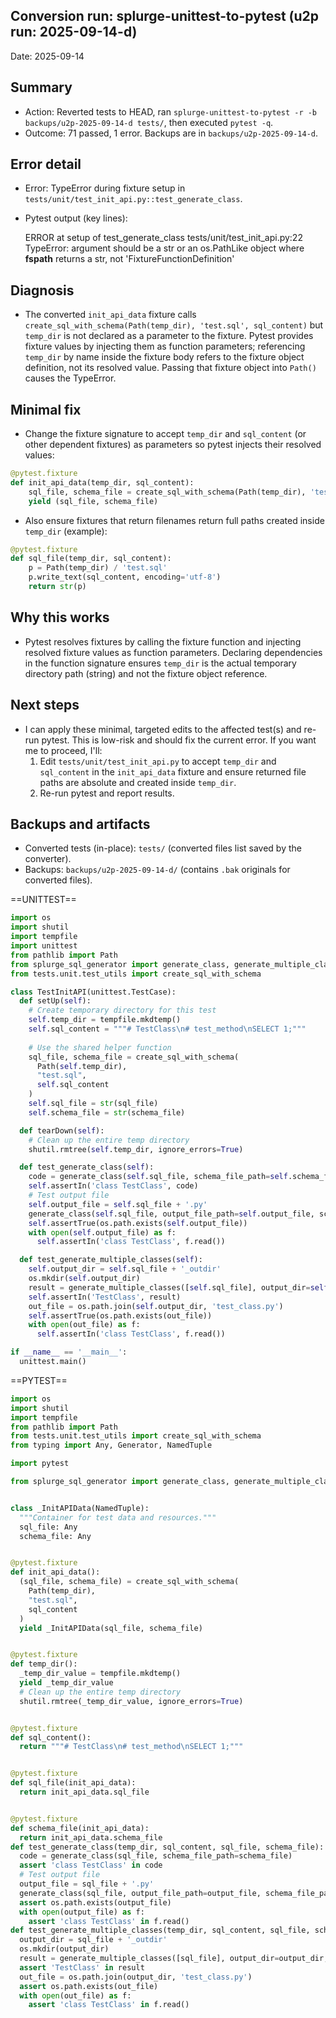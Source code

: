 ## Conversion run: splurge-unittest-to-pytest (u2p run: 2025-09-14-d)

Date: 2025-09-14

Summary
-------
- Action: Reverted tests to HEAD, ran `splurge-unittest-to-pytest -r -b backups/u2p-2025-09-14-d tests/`, then executed `pytest -q`.
- Outcome: 71 passed, 1 error. Backups are in `backups/u2p-2025-09-14-d`.

Error detail
------------
- Error: TypeError during fixture setup in `tests/unit/test_init_api.py::test_generate_class`.
- Pytest output (key lines):

  ERROR at setup of test_generate_class
  tests/unit/test_init_api.py:22
  TypeError: argument should be a str or an os.PathLike object where __fspath__ returns a str, not 'FixtureFunctionDefinition'

Diagnosis
---------
- The converted `init_api_data` fixture calls `create_sql_with_schema(Path(temp_dir), 'test.sql', sql_content)` but `temp_dir` is not declared as a parameter to the fixture. Pytest provides fixture values by injecting them as function parameters; referencing `temp_dir` by name inside the fixture body refers to the fixture object definition, not its resolved value. Passing that fixture object into `Path()` causes the TypeError.

Minimal fix
---------
- Change the fixture signature to accept `temp_dir` and `sql_content` (or other dependent fixtures) as parameters so pytest injects their resolved values:

```python
@pytest.fixture
def init_api_data(temp_dir, sql_content):
    sql_file, schema_file = create_sql_with_schema(Path(temp_dir), 'test.sql', sql_content)
    yield (sql_file, schema_file)
```

- Also ensure fixtures that return filenames return full paths created inside `temp_dir` (example):

```python
@pytest.fixture
def sql_file(temp_dir, sql_content):
    p = Path(temp_dir) / 'test.sql'
    p.write_text(sql_content, encoding='utf-8')
    return str(p)
```

Why this works
--------------
- Pytest resolves fixtures by calling the fixture function and injecting resolved fixture values as function parameters. Declaring dependencies in the function signature ensures `temp_dir` is the actual temporary directory path (string) and not the fixture object reference.

Next steps
----------
- I can apply these minimal, targeted edits to the affected test(s) and re-run pytest. This is low-risk and should fix the current error. If you want me to proceed, I'll:
  1. Edit `tests/unit/test_init_api.py` to accept `temp_dir` and `sql_content` in the `init_api_data` fixture and ensure returned file paths are absolute and created inside `temp_dir`.
  2. Re-run pytest and report results.

Backups and artifacts
---------------------
- Converted tests (in-place): `tests/` (converted files list saved by the converter).
- Backups: `backups/u2p-2025-09-14-d/` (contains `.bak` originals for converted files).

==UNITTEST==

```python
import os
import shutil
import tempfile
import unittest
from pathlib import Path
from splurge_sql_generator import generate_class, generate_multiple_classes
from tests.unit.test_utils import create_sql_with_schema

class TestInitAPI(unittest.TestCase):
  def setUp(self):
    # Create temporary directory for this test
    self.temp_dir = tempfile.mkdtemp()
    self.sql_content = """# TestClass\n# test_method\nSELECT 1;"""
        
    # Use the shared helper function
    sql_file, schema_file = create_sql_with_schema(
      Path(self.temp_dir), 
      "test.sql", 
      self.sql_content
    )
    self.sql_file = str(sql_file)
    self.schema_file = str(schema_file)

  def tearDown(self):
    # Clean up the entire temp directory
    shutil.rmtree(self.temp_dir, ignore_errors=True)

  def test_generate_class(self):
    code = generate_class(self.sql_file, schema_file_path=self.schema_file)
    self.assertIn('class TestClass', code)
    # Test output file
    self.output_file = self.sql_file + '.py'
    generate_class(self.sql_file, output_file_path=self.output_file, schema_file_path=self.schema_file)
    self.assertTrue(os.path.exists(self.output_file))
    with open(self.output_file) as f:
      self.assertIn('class TestClass', f.read())

  def test_generate_multiple_classes(self):
    self.output_dir = self.sql_file + '_outdir'
    os.mkdir(self.output_dir)
    result = generate_multiple_classes([self.sql_file], output_dir=self.output_dir, schema_file_path=self.schema_file)
    self.assertIn('TestClass', result)
    out_file = os.path.join(self.output_dir, 'test_class.py')
    self.assertTrue(os.path.exists(out_file))
    with open(out_file) as f:
      self.assertIn('class TestClass', f.read())

if __name__ == '__main__':
  unittest.main()
```

==PYTEST==

```python
import os
import shutil
import tempfile
from pathlib import Path
from tests.unit.test_utils import create_sql_with_schema
from typing import Any, Generator, NamedTuple

import pytest

from splurge_sql_generator import generate_class, generate_multiple_classes


class _InitAPIData(NamedTuple):
  """Container for test data and resources."""
  sql_file: Any
  schema_file: Any


@pytest.fixture
def init_api_data():
  (sql_file, schema_file) = create_sql_with_schema(
    Path(temp_dir), 
    "test.sql", 
    sql_content
  )
  yield _InitAPIData(sql_file, schema_file)


@pytest.fixture
def temp_dir():
  _temp_dir_value = tempfile.mkdtemp()
  yield _temp_dir_value
  # Clean up the entire temp directory
  shutil.rmtree(_temp_dir_value, ignore_errors=True)


@pytest.fixture
def sql_content():
  return """# TestClass\n# test_method\nSELECT 1;"""


@pytest.fixture
def sql_file(init_api_data):
  return init_api_data.sql_file


@pytest.fixture
def schema_file(init_api_data):
  return init_api_data.schema_file
def test_generate_class(temp_dir, sql_content, sql_file, schema_file):
  code = generate_class(sql_file, schema_file_path=schema_file)
  assert 'class TestClass' in code
  # Test output file
  output_file = sql_file + '.py'
  generate_class(sql_file, output_file_path=output_file, schema_file_path=schema_file)
  assert os.path.exists(output_file)
  with open(output_file) as f:
    assert 'class TestClass' in f.read()
def test_generate_multiple_classes(temp_dir, sql_content, sql_file, schema_file):
  output_dir = sql_file + '_outdir'
  os.mkdir(output_dir)
  result = generate_multiple_classes([sql_file], output_dir=output_dir, schema_file_path=schema_file)
  assert 'TestClass' in result
  out_file = os.path.join(output_dir, 'test_class.py')
  assert os.path.exists(out_file)
  with open(out_file) as f:
    assert 'class TestClass' in f.read()
```
